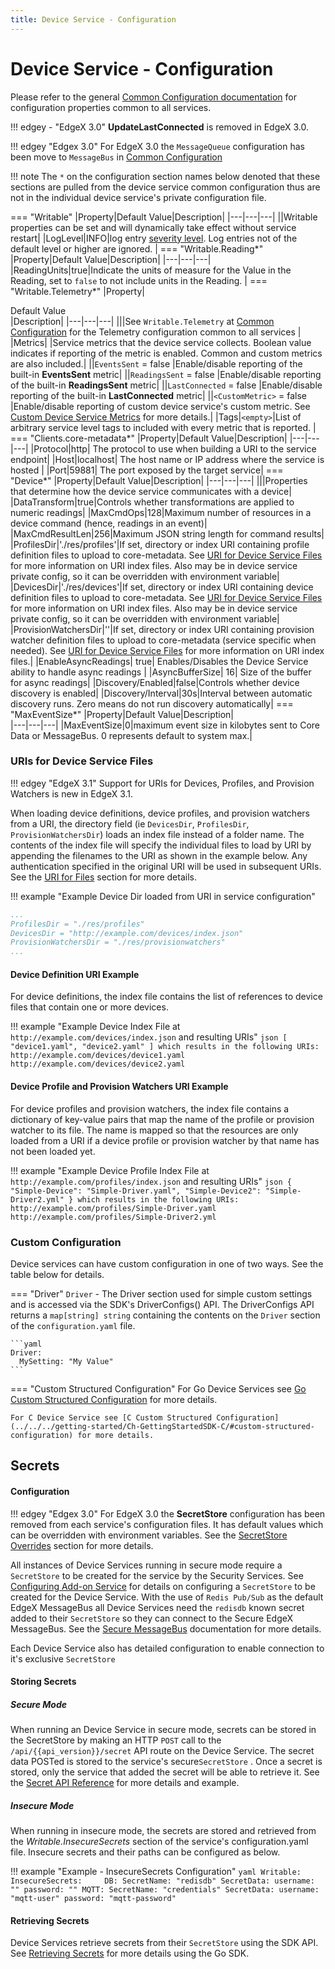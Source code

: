 ```yaml
---
title: Device Service - Configuration
---
```


# Device Service - Configuration

Please refer to the general [Common Configuration documentation](../configuration/CommonConfiguration.md) for configuration properties common to all services.

!!! edgey - "EdgeX 3.0"
    **UpdateLastConnected** is removed in EdgeX 3.0.

!!! edgey "Edgex 3.0"
    For EdgeX 3.0 the `MessageQueue` configuration has been move to `MessageBus` in [Common Configuration](../../../configuration/CommonConfiguration/#configuration-properties)

!!! note
    The `*` on the configuration section names below denoted that these sections are pulled from the device service common configuration thus are not in the individual device service's private configuration file.

=== "Writable"
|Property|Default Value|Description|
|---|---|---|
||Writable properties can be set and will dynamically take effect without service restart|
|LogLevel|INFO|log entry [severity level](https://en.wikipedia.org/wiki/Syslog#Severity_level).  Log entries not of the default level or higher are ignored. |
=== "Writable.Reading*"
|Property|Default Value|Description|
|---|---|---|
|ReadingUnits|true|Indicate the units of measure for the Value in the Reading, set to `false` to not include units in the Reading. |
=== "Writable.Telemetry*"
|Property|<div style="width:300px">Default Value</div>|Description|
|---|---|---|
|||See `Writable.Telemetry` at [Common Configuration](../../configuration/CommonConfiguration/#configuration-properties) for the Telemetry configuration common to all services |
|Metrics|     |Service metrics that the device service collects. Boolean value indicates if reporting of the metric is enabled. Common and custom metrics are also included.|
||`EventsSent` = false     |Enable/disable reporting of the built-in **EventsSent** metric|
||`ReadingsSent` = false     |Enable/disable reporting of the built-in **ReadingsSent** metric|
||`LastConnected` = false     |Enable/disable reporting of the built-in **LastConnected** metric|
||`<CustomMetric>` = false    |Enable/disable reporting of custom device service's custom metric. See [Custom Device Service Metrics](../../getting-started/Ch-GettingStartedSDK-Go/#built-in) for more details.|
|Tags|`<empty>`|List of arbitrary service level tags to included with every metric that is reported.  |
=== "Clients.core-metadata*"
|Property|Default Value|Description|
|---|---|---|
|Protocol|http| The protocol to use when building a URI to the service endpoint|
|Host|localhost| The host name or IP address where the service is hosted |
|Port|59881| The port exposed by the target service|
=== "Device*"
|Property|Default Value|Description|
|---|---|---|
|||Properties that determine how the device service communicates with a device|
|DataTransform|true|Controls whether transformations are applied to numeric readings|
|MaxCmdOps|128|Maximum number of resources in a device command (hence, readings in an event)|
|MaxCmdResultLen|256|Maximum JSON string length for command results|
|ProfilesDir|'./res/profiles'|If set, directory or index URI containing profile definition files to upload to core-metadata. See [URI for Device Service Files](#uris-for-device-service-files) for more information on URI index files. Also may be in device service private config, so it can be overridden with environment variable|
|DevicesDir|'./res/devices'|If set, directory or index URI containing device definition files to upload to core-metadata. See [URI for Device Service Files](#uris-for-device-service-files) for more information on URI index files. Also may be in device service private config, so it can be overridden with environment variable|
|ProvisionWatchersDir|''|If set, directory or index URI containing provision watcher definition files to upload to core-metadata (service specific when needed). See [URI for Device Service Files](#uris-for-device-service-files) for more information on URI index files.|
|EnableAsyncReadings| true| Enables/Disables the Device Service ability to handle async readings |
|AsyncBufferSize| 16| Size of the buffer for async readings|
|Discovery/Enabled|false|Controls whether device discovery is enabled|
|Discovery/Interval|30s|Interval between automatic discovery runs. Zero means do not run discovery automatically|
=== "MaxEventSize*"
|Property|Default Value|Description|    
|---|---|---|
|MaxEventSize|0|maximum event size in kilobytes sent to Core Data or MessageBus. 0 represents default to system max.|

### URIs for Device Service Files

!!! edgey "EdgeX 3.1"
    Support for URIs for Devices, Profiles, and Provision Watchers is new in EdgeX 3.1.

When loading device definitions, device profiles, and provision watchers from a URI, the directory field (ie `DevicesDir`, `ProfilesDir`, `ProvisionWatchersDir`) loads an index file instead of a folder name.
The contents of the index file will specify the individual files to load by URI by appending the filenames to the URI as shown in the example below.
Any authentication specified in the original URI will be used in subsequent URIs. See the [URI for Files](../general/index.md#uri-for-files) section for more details.

!!! example "Example Device Dir loaded from URI in service configuration"
```yaml
...
ProfilesDir = "./res/profiles"
DevicesDir = "http://example.com/devices/index.json"
ProvisionWatchersDir = "./res/provisionwatchers"
...
```

#### Device Definition URI Example
For device definitions, the index file contains the list of references to device files that contain one or more devices.

!!! example "Example Device Index File at `http://example.com/devices/index.json` and resulting URIs"
    ```json
    [
        "device1.yaml", "device2.yaml"
    ]
    which results in the following URIs:
    http://example.com/devices/device1.yaml
    http://example.com/devices/device2.yaml
    ```

#### Device Profile and Provision Watchers URI Example
For device profiles and provision watchers, the index file contains a dictionary of key-value pairs that map the name of the profile or provision watcher to its file.
The name is mapped so that the resources are only loaded from a URI if a device profile or provision watcher by that name has not been loaded yet.

!!! example "Example Device Profile Index File at `http://example.com/profiles/index.json` and resulting URIs"
    ```json
    {
        "Simple-Device": "Simple-Driver.yaml",
        "Simple-Device2": "Simple-Driver2.yml"
    }
    which results in the following URIs:
    http://example.com/profiles/Simple-Driver.yaml
    http://example.com/profiles/Simple-Driver2.yml
    ```

### Custom Configuration

Device services can have custom configuration in one of two ways. See the table below for details.

=== "Driver"
    `Driver` - The Driver section used for simple custom settings and is accessed via the SDK's DriverConfigs() API. The DriverConfigs API returns a `map[string] string` containing the contents on the `Driver` section of the `configuration.yaml` file.
    
    ```yaml
    Driver:
      MySetting: "My Value"
    ```
=== "Custom Structured Configuration"
    For Go Device Services see [Go Custom Structured Configuration](../../../getting-started/Ch-GettingStartedSDK-Go/#custom-structured-configuration) for more details.
    

    For C Device Service see [C Custom Structured Configuration](../../../getting-started/Ch-GettingStartedSDK-C/#custom-structured-configuration) for more details.

## Secrets

#### Configuration

!!! edgey "Edgex 3.0"
    For EdgeX 3.0 the **SecretStore** configuration has been removed from each service's configuration files. It has default values which can be overridden with environment variables. See the [SecretStore Overrides](../CommonEnvironmentVariables/#secretstore-overrides) section for more details.

All instances of Device Services running in secure mode require a `SecretStore` to be created for the service by the Security Services. See [Configuring Add-on Service](../../../security/Ch-Configuring-Add-On-Services) for details on configuring a `SecretStore` to be created for the Device Service. With the use of `Redis Pub/Sub` as the default EdgeX MessageBus all Device Services need the `redisdb` known secret added to their `SecretStore` so they can connect to the Secure EdgeX MessageBus. See the [Secure MessageBus](../../../security/Ch-Secure-MessageBus) documentation for more details.

Each Device Service also has detailed configuration to enable connection to it's exclusive `SecretStore`

#### Storing Secrets

##### Secure Mode

When running an Device Service in secure mode, secrets can be stored in the SecretStore by making an HTTP `POST` call to the `/api/{{api_version}}/secret` API route on the Device Service. The secret data POSTed is stored to the service's secure`SecretStore` . Once a secret is stored, only the service that added the secret will be able to retrieve it.  See the [Secret API Reference](../../api/devices/Ch-APIDeviceSDK.md#swagger) for more details and example.

##### Insecure Mode

When running in insecure mode, the secrets are stored and retrieved from the *Writable.InsecureSecrets* section of the service's configuration.yaml file. Insecure secrets and their paths can be configured as below.

!!! example "Example - InsecureSecrets Configuration"
    ```yaml
    Writable:
      InsecureSecrets:    
        DB:
         SecretName: "redisdb"
         SecretData:
           username: ""
           password: ""
        MQTT:
          SecretName: "credentials"
        SecretData:
           username: "mqtt-user"
           password: "mqtt-password"
    ```

#### Retrieving Secrets

Device Services retrieve secrets from their `SecretStore` using the SDK API.  See [Retrieving Secrets](../../../getting-started/Ch-GettingStartedSDK-Go/#retrieving-secrets) for more details using the Go SDK. 
